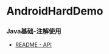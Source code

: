 # AndroidHardDemo

### Java基础-注解使用

- [README - API](https://github.com/renbin1990/AndroidHardDemo/blob/master/annotationDemo/README.md)